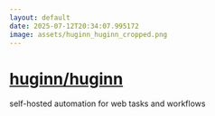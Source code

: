 ```yaml
---
layout: default
date: 2025-07-12T20:34:07.995172
image: assets/huginn_huginn_cropped.png
---
```


# [huginn/huginn](https://github.com/huginn/huginn)

self-hosted automation for web tasks and workflows
